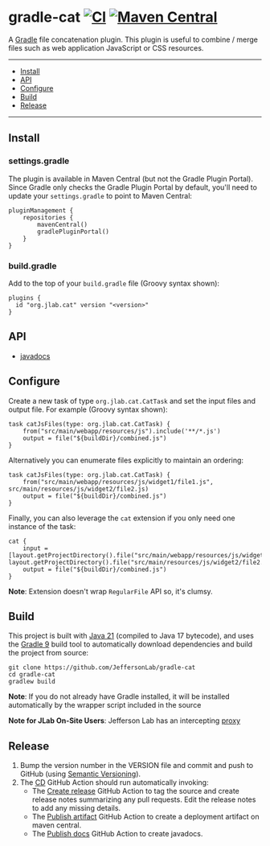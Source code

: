 # gradle-cat [![CI](https://github.com/JeffersonLab/gradle-cat/actions/workflows/ci.yaml/badge.svg)](https://github.com/JeffersonLab/gradle-cat/actions/workflows/ci.yaml) [![Maven Central](https://badgen.net/maven/v/maven-central/org.jlab/cat)](https://repo1.maven.org/maven2/org/jlab/cat/)
A [Gradle](https://gradle.org/) file concatenation plugin.  This plugin is useful to combine / merge files such as web application JavaScript or CSS resources.

---
 - [Install](https://github.com/JeffersonLab/gradle-cat#install)
 - [API](https://github.com/JeffersonLab/gradle-cat#api)    
 - [Configure](https://github.com/JeffersonLab/gradle-cat#configure)
 - [Build](https://github.com/JeffersonLab/gradle-cat#build) 
 - [Release](https://github.com/JeffersonLab/gradle-cat#release)
---

## Install
### settings.gradle
The plugin is available in Maven Central (but not the Gradle Plugin Portal).  Since Gradle only checks the Gradle Plugin Portal by default, you'll need to update your `settings.gradle` to point to Maven Central:
```
pluginManagement {
    repositories {
        mavenCentral()
        gradlePluginPortal()
    }
}
```
### build.gradle
Add to the top of your `build.gradle` file (Groovy syntax shown):
```
plugins {
  id "org.jlab.cat" version "<version>"
}
```

## API
- [javadocs](https://jeffersonlab.github.io/gradle-cat/)

## Configure
Create a new task of type `org.jlab.cat.CatTask` and set the input files and output file.  For example (Groovy syntax shown):
```
task catJsFiles(type: org.jlab.cat.CatTask) {
    from("src/main/webapp/resources/js").include('**/*.js')
    output = file("${buildDir}/combined.js")
}
```
Alternatively you can enumerate files explicitly to maintain an ordering:
```
task catJsFiles(type: org.jlab.cat.CatTask) {
    from("src/main/webapp/resources/js/widget1/file1.js", src/main/resources/js/widget2/file2.js)
    output = file("${buildDir}/combined.js")
}
```
Finally, you can also leverage the `cat` extension if you only need one instance of the task:
```
cat {
    input = [layout.getProjectDirectory().file("src/main/webapp/resources/js/widget1/file1.js"), layout.getProjectDirectory().file("src/main/resources/js/widget2/file2.js")]
    output = file("${buildDir}/combined.js")
}
```
**Note**: Extension doesn't wrap `RegularFile` API so, it's clumsy.

## Build
This project is built with [Java 21](https://adoptium.net/) (compiled to Java 17 bytecode), and uses the [Gradle 9](https://gradle.org/) build tool to automatically download dependencies and build the project from source:

```
git clone https://github.com/JeffersonLab/gradle-cat
cd gradle-cat
gradlew build
```
**Note**: If you do not already have Gradle installed, it will be installed automatically by the wrapper script included in the source

**Note for JLab On-Site Users**: Jefferson Lab has an intercepting [proxy](https://gist.github.com/slominskir/92c25a033db93a90184a5994e71d0b78)

## Release
1. Bump the version number in the VERSION file and commit and push to GitHub (using [Semantic Versioning](https://semver.org/)).
2. The [CD](https://github.com/JeffersonLab/gradle-cat/blob/main/.github/workflows/cd.yaml) GitHub Action should run automatically invoking:
   - The [Create release](https://github.com/JeffersonLab/java-workflows/blob/main/.github/workflows/gh-release.yaml) GitHub Action to tag the source and create release notes summarizing any pull requests.   Edit the release notes to add any missing details.
   - The [Publish artifact](https://github.com/JeffersonLab/java-workflows/blob/main/.github/workflows/maven-publish.yaml) GitHub Action to create a deployment artifact on maven central.
   - The [Publish docs](https://github.com/JeffersonLab/java-workflows/blob/main/.github/workflows/gh-pages-publish.yaml) GitHub Action to create javadocs.

